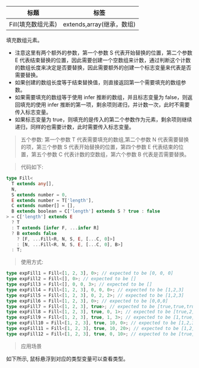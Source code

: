 | 标题               | 标签                      |
| ------------------ | ------------------------- |
| Fill(填充数组元素) | extends,array(继承，数组) |

填充数组元素。

- 注意这里有两个额外的参数，第一个参数 S 代表开始替换的位置，第二个参数 E 代表结束替换的位置，因此需要创建一个空数组来计数，通过判断这个计数的数组长度来决定是否要替换，因此需要额外的创建一个标志变量来代表是否需要替换。
- 如果创建的数组长度等于结束替换值，则直接返回第一个需要填充的数组参数。
- 如果需要填充的数组等于使用 infer 推断的数组，并且标志变量为 false，则返回填充的使用 infer 推断的第一项，剩余项则递归，并计数一次，此时不需要传入标志变量。
- 如果标志变量为 true，则填充的是传入的第二个参数作为元素，剩余项则继续递归，同样的也需要计数，此时需要传入标志变量。

> 五个参数: 第一个参数 T 代表需要填充的数组,第二个参数 N 代表需要替换的项，第三个参数 S 代表开始替换的位置，第四个参数 E 代表结束的位置，第五个参数 C 代表计数的空数组，第六个参数 B 代表是否需要替换。

> 代码如下:

```ts
type Fill<
  T extends any[],
  N,
  S extends number = 0,
  E extends number = T['length'],
  C extends number[] = [],
  B extends boolean = C['length'] extends S ? true : false
> = C['length'] extends E
  ? T
  : T extends [infer F, ...infer R]
  ? B extends false
    ? [F, ...Fill<R, N, S, E, [...C, 0]>]
    : [N, ...Fill<R, N, S, E, [...C, 0], B>]
  : T;
```

> 使用方式:

```ts
type expFill1 = Fill<[1, 2, 3], 0>; // expected to be [0, 0, 0]
type expFill2 = Fill<[], 0>; // expected to be []
type expFill3 = Fill<[], 0, 0, 3>; // expected to be []
type expFill4 = Fill<[1, 2, 3], 0, 0, 0>; // expected to be [1,2,3]
type expFill5 = Fill<[1, 2, 3], 0, 2, 2>; // expected to be [1,2,3]
type expFill6 = Fill<[1, 2, 3], 0>; // expected to be [0,0,0]
type expFill7 = Fill<[1, 2, 3], true>; // expected to be [true,true,true]
type expFill8 = Fill<[1, 2, 3], true, 0, 1>; // expected to be [true,2,3]
type expFill9 = Fill<[1, 2, 3], true, 1, 3>; // expected to be [1,true,true]
type expFill10 = Fill<[1, 2, 3], true, 10, 0>; // expected to be [1,2,3]
type expFill11 = Fill<[1, 2, 3], true, 10, 20>; // expected to be [1,2,3]
type expFill12 = Fill<[1, 2, 3], true, 0, 10>; // expected to be [true,true,true]
```

> 应用场景

如下所示, 鼠标悬浮到对应的类型变量可以查看类型。

<div class="code-editor" data-url="codes/typescript/demo/Fill.ts" data-language="typescript"></div>
